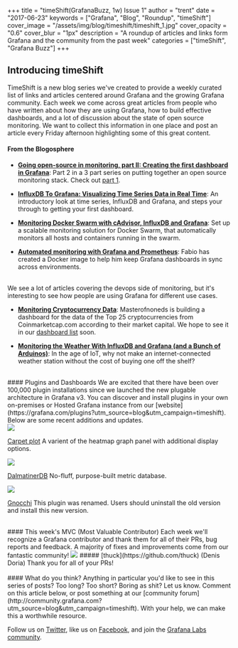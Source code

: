+++
title = "timeShift(GrafanaBuzz, 1w) Issue 1"
author = "trent"
date = "2017-06-23"
keywords = ["Grafana", "Blog", "Roundup", "timeShift"]
cover_image = "/assets/img/blog/timeshift/timeshift_1.jpg"
cover_opacity = "0.6"
cover_blur = "1px"
description = "A roundup of articles and links form Grafana and the community from the past week"
categories = ["timeShift", "Grafana Buzz"]
+++

## Introducing timeShift

TimeShift is a new blog series we've created to provide a weekly curated list of links and articles centered around Grafana and the growing Grafana community. Each week we come across great articles from people who have written about how they are using Grafana, how to build effective dashboards, and a lot of discussion about the state of open source monitoring. We want to collect this information in one place and post an article every Friday afternoon highlighting some of this great content. 

#### From the Blogosphere
- [**Going open-source in monitoring, part II: Creating the first dashboard in Grafana**](https://medium.com/@SergeyNuzhdin/going-open-source-in-monitoring-part-ii-creating-the-first-dashboard-in-grafana-ada59a4ced2e?__s=me1qpmgt4arywa7zdfsa): Part 2 in a 3 part series on putting together an open source monitoring stack. Check out [part 1](https://medium.com/@SergeyNuzhdin/going-open-source-in-monitoring-part-0-intro-dffa2b40665f).

- [**InfluxDB To Grafana: Visualizing Time Series Data in Real Time**](https://www.codementor.io/ashish1dev/influxdb-to-grafana-visualizing-time-series-data-in-real-time-5hxhaq0uj): An introductory look at time series, InfluxDB and Grafana, and steps your through to getting your first dashboard.

- [**Monitoring Docker Swarm with cAdvisor, InfluxDB and Grafana**](https://botleg.com/stories/monitoring-docker-swarm-with-cadvisor-influxdb-and-grafana/): Set up a scalable monitoring solution for Docker Swarm, that automatically monitors all hosts and containers running in the swarm.

- [**Automated monitoring with Grafana and Prometheus**](https://serradev.wordpress.com/2017/06/12/automated-monitoring-with-grafana-and-prometheus/): Fabio has created a Docker image to help him keep Grafana dashboards in sync across environments.

<br />
We see a lot of articles covering the devops side of monitoring, but it's interesting to see how people are using Grafana for different use cases.

- [**Monitoring Cryptocurrency Data**](https://steemit.com/monitoring/@masterofnoneds/monitoring-cryptocurrency-data-with-grafana-dashboard): Masterofnoneds is building a dashboard for the data of the Top 25 cryptocurrencies from Coinmarketcap.com according to their market capital. We hope to see it in our [dashboard list](https://grafana.com/dashboards?utm_source=blog&utm_campaign=timeshift) soon.

- [**Monitoring the Weather With InfluxDB and Grafana (and a Bunch of Arduinos)**](https://dzone.com/articles/monitoring-the-weather-with-influxdb-and-grafana-a): In the age of IoT, why not make an internet-connected weather station without the cost of buying one off the shelf?

<br />
#### Plugins and Dashboards
We are excited that there have been over 100,000 plugin installations since we launched the new plugable architecture in Grafana v3. You can discover and install plugins in your own on-premises or Hosted Grafana instance from our [website](https://grafana.com/plugins?utm_source=blog&utm_campaign=timeshift). Below are some recent additions and updates.

<div class="blog-plugin">
	<img src="/assets/img/blog/carpet_plot.svg" />
	<p>
		<a href="https://grafana.com/plugins/petrslavotinek-carpetplot-panel?utm_source=blog&utm_campaign=timeshift">Carpet plot</a> A varient of the heatmap graph panel with additional display options.
	</p>
</div>

<div class="blog-plugin">
	<img src="/assets/img/blog/dalmatinerDB.png" />
	<p>
		<a href="https://grafana.com/plugins/dalmatinerdb-datasource?utm_source=blog&utm_campaign=timeshift">DalmatinerDB</a> No-fluff, purpose-built metric database.
	</p>
</div>

<div class="blog-plugin">
	<img src="/assets/img/blog/gnocchi.png" />
	<p>
		<a href="https://grafana.com/plugins/gnocchixyz-gnocchi-datasource?utm_source=blog&utm_campaign=timeshift">Gnocchi</a> This plugin was renamed. Users should uninstall the old version and install this new version.
	</p>
</div>

<br />
#### This week's MVC (Most Valuable Contributor)
Each week we'll recognize a Grafana contributor and thank them for all of their PRs, bug reports and feedback. A majority of fixes and improvements come from our fantastic community!

<img class="mvc" src="https://avatars1.githubusercontent.com/u/184833" />
##### [thuck](https://github.com/thuck) (Denis Doria)
Thank you for all of your PRs!

<br />
<br />
#### What do you think?
Anything in particular you'd like to see in this series of posts? Too long? Too short? Boring as shit? Let us know. Comment on this article below, or post something at our [community forum](http://community.grafana.com?utm_source=blog&utm_campaign=timeshift). With your help, we can make this a worthwhile resource.

Follow us on [Twitter](http://twitter.com/grafana), like us on [Facebook](http://facebook.com/grafana), and join the [Grafana Labs community](http://grafana.com/signup?utm_source=blog&utm_campaign=timeshift).